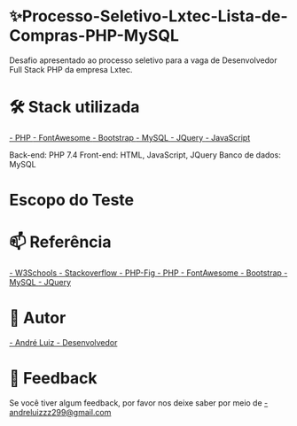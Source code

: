 # ✨Processo-Seletivo-Lxtec-Lista-de-Compras-PHP-MySQL
Desafio apresentado ao processo seletivo para a vaga de Desenvolvedor Full Stack PHP da empresa Lxtec.
# 🛠 Stack utilizada
<a href="https://www.php.net/docs.php">- PHP <a>
<a href="https://fontawesome.com/">- FontAwesome <a>
<a href="https://getbootstrap.com/">- Bootstrap <a>
<a href="https://www.mysql.com/">- MySQL <a>
<a href="https://jquery.com/">- JQuery <a>
<a href="https://www.javascript.com/">- JavaScript <a>



Back-end: PHP 7.4
Front-end: HTML, JavaScript, JQuery
Banco de dados: MySQL

# Escopo do Teste

# 📫 Referência
<a href="https://www.w3schools.com/">- W3Schools <a>
<a href="https://pt.stackoverflow.com/">- Stackoverflow <a>
<a href="https://www.php-fig.org/">- PHP-Fig <a>
<a href="https://www.php.net/docs.php">- PHP <a>
<a href="https://fontawesome.com/">- FontAwesome <a>
<a href="https://getbootstrap.com/">- Bootstrap <a>
<a href="https://www.mysql.com/">- MySQL <a>
<a href="https://jquery.com/">- JQuery <a>
# 🧠 Autor
<a href="https://github.com/andredeve">- André Luiz - Desenvolvedor <a> 
# 💬 Feedback
Se você tiver algum feedback, por favor nos deixe saber por meio de <a href="">- andreluizzz299@gmail.com<a>  
